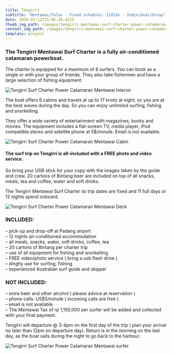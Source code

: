 ```yaml
---
title: Tengirri
subtitle: 'Mentawai/Telos - Fixed schedule: 11d12n - Individual/Group'
date: 2020-03-12T15:05:24.422Z
thumb_img_path: /images/tengirri-mentawai-surf-charter-power-catamaran-boat.jpg
content_img_path: /images/tengirri-mentawai-surf-charter-power-catamaran-boat.jpg
template: project
---
```

### The Tengirri Mentawai Surf Charter is a fully air-conditioned catamaran powerboat.

The charter is equipped for a maximum of 8 surfers. You can book as a single or with your group of friends. They also take fishermen and have a large selection of fishing equipment.

![Tengirri Surf Charter Power Catamaran Mentawai Interior](/images/tengirri-mentawai-surf-charter-power-catamaran-interior.jpg "Tengirri Surf Charter Power Catamaran Mentawai  Interior")

The boat offers 6 cabins and travels at up to 17 knots at night, so you are at the best waves during the day. So you can enjoy unlimited surfing, fishing and snorkelling.

They offer a wide variety of entertainment with magazines, books and movies. The equipment includes a flat-screen TV, media player, iPod compatible stereo and satellite phone at 5$/minute. Email is not available.

![Tengirri Surf Charter Power Catamaran Mentawai Cabin](/images/tengirri-mentawai-surf-charter-power-catamaran-cabin.jpg "Tengirri Surf Charter Power Catamaran Mentawai  Cabin")

#### The surf trip on Tengirri is all-included with a FREE photo and video service.

So bring your USB stick for your copy with the images taken by the guide and crew. 20 cartons of Bintang beer are included on top of all snacks, meals, tea and coffee, water and soft drinks.

The Tengirri Mentawai Surf Charter its trip dates are fixed and 11 full days or 12 nights spend onboard. 

![Tengirri Surf Charter Power Catamaran Mentawai Deck](/images/tengirri-mentawai-surf-charter-power-catamaran-deck.jpg "Tengirri Surf Charter Power Catamaran Mentawai  Deck")

### INCLUDED:

– pick-up and drop-off at Padang airport \
– 12 nights air-conditioned accommodation  \
– all meals, snacks, water, soft drinks, coffee, tea\
– 20 cartons of Bintang per charter trip\
– use of all equipment for fishing and snorkelling\
– FREE video/photo service ( bring a usb flash drive )\
– dinghy use for surfing, fishing\
– experienced Australian surf guide and skipper

### NOT INCLUDED:

– extra beer and other alcohol ( please advice at reservation )  \
– phone calls: US$5/minute ( incoming calls are free ) \
– email is not available\
– The Mentawai Tax of rp 1,150,000 per surfer will be added and collected with your final payment.

Tengirri will departure @ 3-4pm on the first day of the trip ( plan your arrival no later than 12pm on departure day). Return is in the morning on the last day, as the boat sails during the night to go back to the harbour.

![Tengirri Surf Charter Power Catamaran Mentawai surfer](/images/tengirr-surf-charter-mentawai-surfing.jpg "Tengirri Surf Charter Power Catamaran Mentawai surfer")